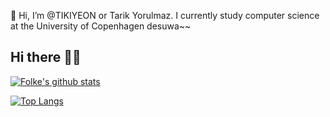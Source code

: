 👋 Hi, I’m @TIKIYEON or Tarik Yorulmaz.
I currently study computer science at the University of Copenhagen desuwa~~
## Hi there 🥷🏻

[![Folke's github stats](https://github-readme-stats.vercel.app/api?username=folke&count_private=true&show_icons=true)](https://github.com/TIKIYEON)

[![Top Langs](https://github-readme-stats.vercel.app/api/top-langs/?username=folke&hide=php)](https://github.com/TIKIYEON)

<!---
TIKIYEON/TIKIYEON is a ✨ special ✨ repository because its `README.md` (this file) appears on your GitHub profile.
You can click the Preview link to take a look at your changes.
--->
